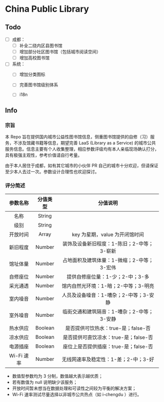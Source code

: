 # China Public Library

## Todo

- [ ] 成都：
  - [ ] 补全二绕内区县图书馆
  - [ ] 增加部分社区图书馆（包括城市阅读空间）
  - [ ] 增加高校图书馆
- [ ] 系统：
  - [ ] 增加分类图标
  - [ ] 完善图书馆级别体系
  - [ ] i18n



## Info

### 宗旨

本 Repo 旨在提供国内城市公益性图书馆信息，侧重图书馆提供的自修（习）服务，不涉及馆藏书籍等信息，期望完善 LaaS (Library as a Service) 的城市公共服务信息。信息主要有个人收集整理，相应参数评级均有本人亲临现场确认打分，具有极强主观性，参考价值请自行考量。

由于本人居住于成都，如有其它城市的小伙伴 PR 自己的城市十分欢迎，但请保证至少本人去过一次。参数设计合理性也欢迎探讨。

### 评分简述

|  参数名称  | 分值类型 |                  分值说明                  |
| :--------: | :------: | :----------------------------------------: |
|    名称    |  String  |                                            |
|    级别    |  String  |                                            |
|  开放时间  |  Array   |       key 为星期，value 为开闭馆时间       |
|  新旧程度  |  Number  | 装饰及设备新旧程度：1-陈旧；2-中等；3-崭新 |
|  馆址体量  |  Number  | 占地面积及建筑体量：1-微缩；2-中等；3-宏伟 |
|  自修座位  |  Number  |      提供自修座位量：1-少；2-中；3-多      |
|  采光通透  |  Number  |    馆内自然光环境：1-暗；2-中等；3-明亮    |
|  室内噪音  |  Number  |   人员及设备噪音：1-嘈杂；2-中等；3-安静   |
|  室外噪音  |  Number  | 临街交通和建筑隔音：1-嘈杂；2-中等；3-安静 |
|  热水供应  | Boolean  |    是否提供可饮热水：true-是；false-否     |
|  凉水供应  | Boolean  |   是否提供可直饮凉水：true-是；false-否    |
|  电源插座  | Boolean  |   座位上是否提供插座：true-是；false-否    |
| Wi-Fi 速率 |  Number  |    无线网速率及稳定性：1-差；2-中；3-好    |

* 数值型参数均为 3 分制，数值越大表示越优质；
* 若有数值为 null 说明缺少该服务；
* 开放时间暂未想当在数据处理和可读性之间较为平衡的解决方案；
* Wi-Fi 速率测试尽量选择以非城市公共热点（如 i-chengdu ）进行。